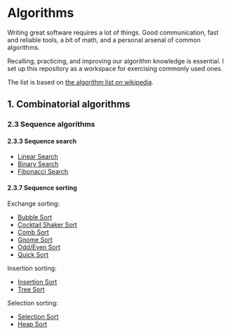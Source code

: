 # Algorithms

Writing great software requires a lot of things. Good communication, fast and
reliable tools, a bit of math, and a personal arsenal of common algorithms.

Recalling, practicing, and improving our algorithm knowledge is essential. I
set up this repository as a workspace for exercising commonly used ones.

The list is based on
[the algorithm list on wikipedia](https://en.wikipedia.org/wiki/List_of_algorithms).

## 1. Combinatorial algorithms

### 2.3 Sequence algorithms

#### 2.3.3 Sequence search

- [Linear Search](combinatorial/sequence/search/linear.rb)
- [Binary Search](combinatorial/sequence/search/binary.rb)
- [Fibonacci Search](combinatorial/sequence/search/fibonacci.rb)

#### 2.3.7 Sequence sorting

Exchange sorting:

- [Bubble Sort](combinatorial/sequence/sorting/bubble.rb)
- [Cocktail Shaker Sort](combinatorial/sequence/sorting/cocktail.rb)
- [Comb Sort](combinatorial/sequence/sorting/comb.rb)
- [Gnome Sort](combinatorial/sequence/sorting/gnome.rb)
- [Odd/Even Sort](combinatorial/sequence/sorting/odd-even.rb)
- [Quick Sort](combinatorial/sequence/sorting/quick.rb)

Insertion sorting:

- [Insertion Sort](combinatorial/sequence/sorting/insertion.rb)
- [Tree Sort](combinatorial/sequence/sorting/tree.rb)

Selection sorting:

- [Selection Sort](combinatorial/sequence/sorting/selection.rb)
- [Heap Sort](combinatorial/sequence/sorting/heapsort.rb)
